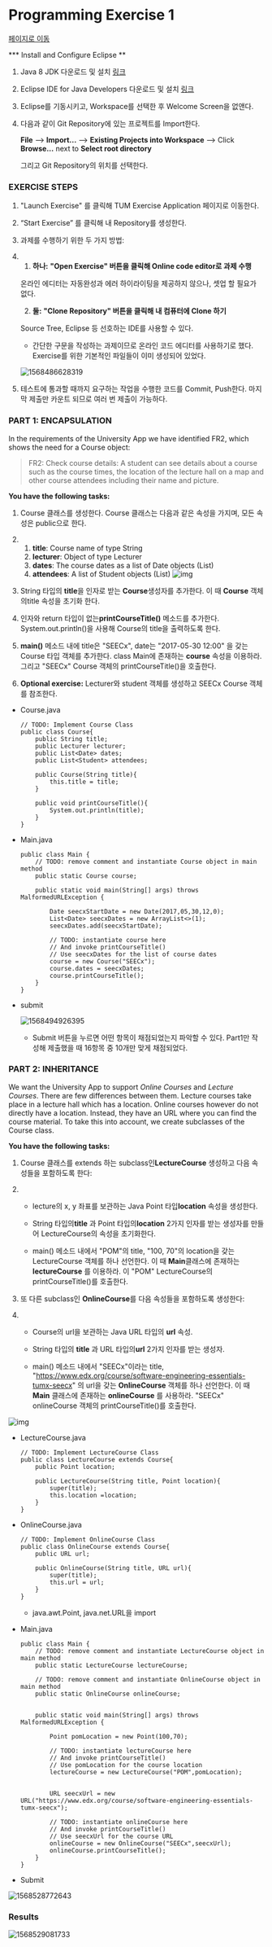 # Programming Exercise 1

[페이지로 이동](https://courses.edx.org/courses/course-v1:TUMx+SEECx+1T2018/courseware/66ff53b993894fcea837c84de9a437dc/5d288f9bcff945828ed188aac9f921cc/3?activate_block_id=block-v1%3ATUMx%2BSEECx%2B1T2018%2Btype%40vertical%2Bblock%40b6a7f5a55615456a88fccebbf506b2ba)



*** Install and Configure Eclipse **

1. Java 8 JDK 다운로드 및 설치 [링크](http://www.oracle.com/technetwork/java/javase/downloads/index.html)

2. Eclipse IDE for Java Developers 다운로드 및 설치 [링크](https://www.eclipse.org/downloads/eclipse-packages)

3. Eclipse를 기동시키고, Workspace를 선택한 후 Welcome Screen을 없앤다.

4. 다음과 같이 Git Repository에 있는 프로젝트를 Import한다.

   **File** --> **Import...** --> **Existing Projects into Workspace** --> Click **Browse...** next to **Select root directory**

   그리고 Git Repository의 위치를 선택한다.





### EXERCISE STEPS

1. "Launch Exercise" 를 클릭해 TUM Exercise Application 페이지로 이동한다.

2.  “Start Exercise” 를 클릭해 내 Repository를 생성한다.

3. 과제를 수행하기 위한 두 가지 방법:

4. 1) **하나:** **"Open Exercise" 버튼을 클릭해 Online code editor로 과제 수행** 

   온라인 에디터는 자동완성과 에러 하이라이팅을 제공하지 않으나, 셋업 할 필요가 없다. 

   2) **둘:** **"Clone Repository" 버튼을 클릭해 내 컴퓨터에 Clone 하기** 

   Source Tree, Eclipse 등 선호하는 IDE를 사용할 수 있다.

   - 간단한 구문을 작성하는 과제이므로 온라인 코드 에디터를 사용하기로 했다. Exercise를 위한 기본적인 파일들이 이미 생성되어 있었다.

   ![1568486628319](..\img\ex_03_01.png)

5. 테스트에 통과할 때까지 요구하는 작업을 수행한 코드를 Commit, Push한다. 마지막 제출만 카운트 되므로 여러 번 제출이 가능하다.





### PART 1: ENCAPSULATION

In the requirements of the University App we have identified FR2, which shows the need for a Course object:

> FR2: Check course details: A student can see details about a course such as the course times, the location of the lecture hall on a map and other course attendees including their name and picture.

**You have the following tasks:**

1. Course 클래스를 생성한다. Course 클래스는 다음과 같은 속성을 가지며, 모든 속성은 public으로 한다.

2. 1. **title**: Course name of type String
   2. **lecturer**: Object of type Lecturer
   3. **dates**: The course dates as a list of Date objects (List<Date>)
   4. **attendees**: A list of Student objects (List<Student>)
      ![img](..\img\ex_03_02.png)

3. String 타입의 **title**을 인자로 받는 **Course**생성자를 추가한다. 이 때 **Course** 객체의title 속성을 초기화 한다. 

4. 인자와 return 타입이 없는**printCourseTitle()** 메소드를 추가한다. System.out.println()을 사용해 Course의 title을 출력하도록 한다.

5. **main()** 메소드 내에 title은 "SEECx", date는 "2017-05-30 12:00" 을 갖는 Course 타입 객체를 추가한다. class Main에 존재하는 **course** 속성을 이용하라. 그리고 "SEECx" Course 객체의 printCourseTitle()을 호출한다.

6. **Optional exercise:** Lecturer와 student 객체를 생성하고 SEECx Course 객체를 참조한다.

- Course.java

  ```
  // TODO: Implement Course Class
  public class Course{
      public String title;
      public Lecturer lecturer;
      public List<Date> dates;
      public List<Student> attendees;
      
      public Course(String title){
          this.title = title;
      }
      
      public void printCourseTitle(){
          System.out.println(title);
      }
  }
  ```

- Main.java

  ```
  public class Main {
      // TODO: remove comment and instantiate Course object in main method
      public static Course course;
  
      public static void main(String[] args) throws MalformedURLException {
  
          Date seecxStartDate = new Date(2017,05,30,12,0);
          List<Date> seecxDates = new ArrayList<>(1);
          seecxDates.add(seecxStartDate);
  
          // TODO: instantiate course here
          // And invoke printCourseTitle()
          // Use seecxDates for the list of course dates
          course = new Course("SEECx");
          course.dates = seecxDates;
          course.printCourseTitle();
      }
  }
  ```

- submit

  ![1568494926395](C:\Users\user\AppData\Roaming\Typora\typora-user-images\1568494926395.png)

  - Submit 버튼을 누르면 어떤 항목이 채점되었는지 파악할 수 있다. Part1만 작성해 제출했을 때 16항목 중 10개만 맞게 채점되었다.





### PART 2: INHERITANCE

We want the University App to support *Online Courses* and *Lecture Courses*. There are few differences between them. Lecture courses take place in a lecture hall which has a location. Online courses however do not directly have a location. Instead, they have an URL where you can find the course material. To take this into account, we create subclasses of the Course class.

**You have the following tasks:**

1. Course 클래스를 extends 하는 subclass인**LectureCourse** 생성하고 다음 속성들을 포함하도록 한다:

2. - lecture의 x, y 좌표를 보관하는 Java Point 타입**location** 속성을 생성한다. 
   
   - String 타입의**title** 과 Point 타입의**location** 2가지 인자를 받는 생성자를 만들어 LectureCourse의 속성을 초기화한다.

   - main() 메소드 내에서  "POM"의 title, "100, 70"의 location을 갖는 LectureCourse 객체를 하나 선언한다. 이 때 **Main**클래스에 존재하는 **lectureCourse** 를 이용하라. 이 "POM" LectureCourse의 printCourseTitle()를 호출한다.
   
3. 또 다른 subclass인 **OnlineCourse**를 다음 속성들을 포함하도록 생성한다:

4. - Course의 url을 보관하는 Java URL 타입의 **url** 속성. 
   
   - String 타입의 **title** 과 URL 타입의**url** 2가지 인자를 받는 생성자.
   
   - main() 메소드 내에서 "SEECx"이라는 title,  "https://www.edx.org/course/software-engineering-essentials-tumx-seecx" 의 url을 갖는 **OnlineCourse** 객체를 하나 선언한다. 이 때 **Main** 클래스에 존재하는 **onlineCourse** 를 사용하라. "SEECx" onlineCourse 객체의 printCourseTitle()를 호출한다.

 ![img](https://studio.edge.edx.org/asset-v1:TUM+IN1504+2016+type@asset+block@OOP1Exercise_2.png)

- LectureCourse.java

  ```
  // TODO: Implement LectureCourse Class
  public class LectureCourse extends Course{
      public Point location;
      
      public LectureCourse(String title, Point location){
          super(title);
          this.location =location;
      }
  }
  ```

- OnlineCourse.java

  ```
  // TODO: Implement OnlineCourse Class
  public class OnlineCourse extends Course{
      public URL url;
      
      public OnlineCourse(String title, URL url){
          super(title);
          this.url = url;
      }
  }
  ```

  - java.awt.Point, java.net.URL을 import

- Main.java

  ```
  public class Main {
      // TODO: remove comment and instantiate LectureCourse object in main method
      public static LectureCourse lectureCourse;
      
      // TODO: remove comment and instantiate OnlineCourse object in main method
      public static OnlineCourse onlineCourse;
  
  
      public static void main(String[] args) throws MalformedURLException {
  
          Point pomLocation = new Point(100,70);
          
          // TODO: instantiate lectureCourse here
          // And invoke printCourseTitle()
          // Use pomLocation for the course location
          lectureCourse = new LectureCourse("POM",pomLocation);
  
  
          URL seecxUrl = new URL("https://www.edx.org/course/software-engineering-essentials-tumx-seecx");
          
          // TODO: instantiate onlineCourse here
          // And invoke printCourseTitle()
          // Use seecxUrl for the course URL
          onlineCourse = new OnlineCourse("SEECx",seecxUrl);
          onlineCourse.printCourseTitle();
      }
  }
  ```

- Submit

![1568528772643](..\img\ex_03_03.png)





### Results

![1568529081733](..\img\ex_03_04.png)

